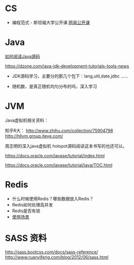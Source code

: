 
# CS

* 编程范式 - 斯坦福大学公开课 
[网易公开课](http://open.163.com/special/opencourse/paradigms.html)


# Java

[如何阅读Java源码](http://www.cnblogs.com/xing----hao/p/3414233.html)

https://dzone.com/java-jdk-development-tutorials-tools-news


* JDK源码学习，主要分的那几个包下：lang,util,date,jdbc ……

* 随机数，是真正随机均匀分布的吗，深入学习

# JVM
Java虚拟机相关资料：

知乎R大：
http://www.zhihu.com/collection/75904798
http://hllvm.group.iteye.com/


周志明的深入java虚拟机
hotspot源码阅读这本书写的也还可以。


https://docs.oracle.com/javase/tutorial/index.html

https://docs.oracle.com/javase/tutorial/java/TOC.html



# Redis
* 什么时候使用Redis？哪些数据放入Redis？
* Redis如何处理高并发
* Redis是否有锁
* [使用场景](http://www.csdn.net/article/2013-10-07/2817107-three-giant-share-redis-experience)

# SASS 资料

http://sass.bootcss.com/docs/sass-reference/
http://www.ruanyifeng.com/blog/2012/06/sass.html
